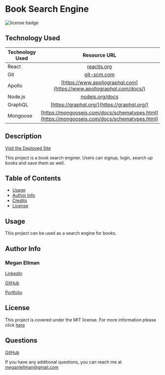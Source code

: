 # Book Search Engine
![license badge](https://img.shields.io/static/v1?label=license&message=MIT&color=blue)

## Technology Used 

| Technology Used         | Resource URL           | 
| ------------- |:-------------:| 
| React   | [reactjs.org](https://reactjs.org/docs/getting-started.html) |      |   
| Git | [git-scm.com](https://git-scm.com/)     |    
| Apollo | [https://www.apollographql.com](https://www.apollographql.com/docs/) |
| Node.js | [nodejs.org/docs](https://nodejs.org/docs/latest-v16.x/api/) |
| GraphQL | [https://graphql.org/](https://graphql.org/) |
| Mongoose | [https://mongoosejs.com/docs/schematypes.html](https://mongoosejs.com/docs/schematypes.html)|
    
## Description

[Visit the Deployed Site](https://book-search-engine122.herokuapp.com/)
    
This project is a book search enginer. Users can signup, login, search up books and save them as well. 

## Table of Contents
* [Usage](#usage)
* [Author Info](#author-info)
* [Credits](#credits)
* [License](#license)
  
## Usage
  
This project can be used as a search engine for books.


## Author Info

### Megan Ellman

[LinkedIn](https://www.linkedin.com/in/megan-ellman/)

[GitHub](https://github.com/megellman)

[Portfolio](https://megellman.github.io/portfolio/)
      
## License
  
  This project is covered under the MIT license. For more information please click [here](https://choosealicense.com/)

## Questions

[GitHub](github.com/megellman)

If you have any additional questions, you can reach me at meganlellman@gmail.com
